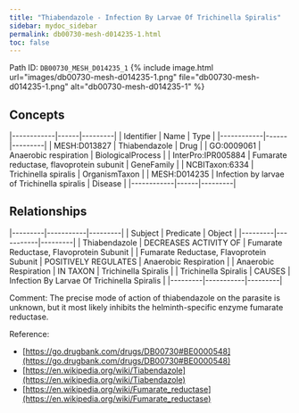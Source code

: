 ```yaml
---
title: "Thiabendazole - Infection By Larvae Of Trichinella Spiralis"
sidebar: mydoc_sidebar
permalink: db00730-mesh-d014235-1.html
toc: false 
---
```



Path ID: `DB00730_MESH_D014235_1`
{% include image.html url="images/db00730-mesh-d014235-1.png" file="db00730-mesh-d014235-1.png" alt="db00730-mesh-d014235-1" %}

## Concepts

|------------|------|---------|
| Identifier | Name | Type    |
|------------|------|---------|
| MESH:D013827 | Thiabendazole | Drug |
| GO:0009061 | Anaerobic respiration | BiologicalProcess |
| InterPro:IPR005884 | Fumarate reductase, flavoprotein subunit | GeneFamily |
| NCBITaxon:6334 | Trichinella spiralis | OrganismTaxon |
| MESH:D014235 | Infection by larvae of Trichinella spiralis | Disease |
|------------|------|---------|

## Relationships

|---------|-----------|---------|
| Subject | Predicate | Object  |
|---------|-----------|---------|
| Thiabendazole | DECREASES ACTIVITY OF | Fumarate Reductase, Flavoprotein Subunit |
| Fumarate Reductase, Flavoprotein Subunit | POSITIVELY REGULATES | Anaerobic Respiration |
| Anaerobic Respiration | IN TAXON | Trichinella Spiralis |
| Trichinella Spiralis | CAUSES | Infection By Larvae Of Trichinella Spiralis |
|---------|-----------|---------|

Comment: The precise mode of action of thiabendazole on the parasite is unknown, but it most likely inhibits the helminth-specific enzyme fumarate reductase.

Reference: 
  - [https://go.drugbank.com/drugs/DB00730#BE0000548](https://go.drugbank.com/drugs/DB00730#BE0000548)
  - [https://en.wikipedia.org/wiki/Tiabendazole](https://en.wikipedia.org/wiki/Tiabendazole)
  - [https://en.wikipedia.org/wiki/Fumarate_reductase](https://en.wikipedia.org/wiki/Fumarate_reductase)
